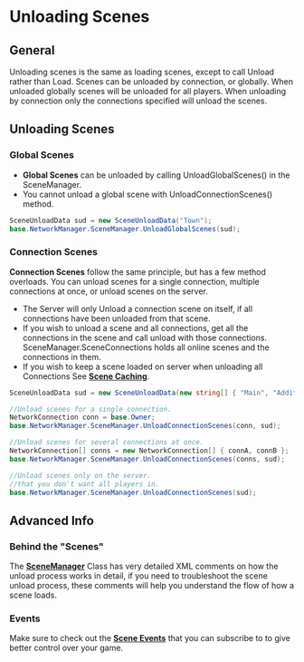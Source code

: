 # Unloading Scenes

## General

Unloading scenes is the same as loading scenes, except to call Unload rather than Load. Scenes can be unloaded by connection, or globally. When unloaded globally scenes will be unloaded for all players. When unloading by connection only the connections specified will unload the scenes.&#x20;

## Unloading Scenes

### Global Scenes

* **Global Scenes** can be unloaded by calling UnloadGlobalScenes() in the SceneManager.
* You cannot unload a global scene with UnloadConnectionScenes() method.

```csharp
SceneUnloadData sud = new SceneUnloadData("Town");
base.NetworkManager.SceneManager.UnloadGlobalScenes(sud);
```

### Connection Scenes

**Connection Scenes** follow the same principle, but has a few method overloads. You can unload scenes for a single connection, multiple connections at once, or unload scenes on the server.&#x20;

* The Server will only Unload a connection scene on itself, if all connections have been unloaded from that scene.&#x20;
* &#x20;If you wish to unload a scene and all connections, get all the connections in the scene and call unload with those connections. SceneManager.SceneConnections holds all online scenes and the connections in them.
* If you wish to keep a scene loaded on server when unloading all Connections See [**Scene Caching**](scene-caching.md).

```csharp
SceneUnloadData sud = new SceneUnloadData(new string[] { "Main", "Additive") });

//Unload scenes for a single connection.
NetworkConnection conn = base.Owner;
base.NetworkManager.SceneManager.UnloadConnectionScenes(conn, sud);

//Unload scenes for several connections at once.
NetworkConnection[] conns = new NetworkConnection[] { connA, connB };
base.NetworkManager.SceneManager.UnloadConnectionScenes(conns, sud);

//Unload scenes only on the server.
//that you don't want all players in.
base.NetworkManager.SceneManager.UnloadConnectionScenes(sud);
```

## Advanced Info

### Behind the "Scenes"

The [**SceneManager**](../components/managers/scenemanager.md) Class has very detailed XML comments on how the unload process works in detail, if you need to troubleshoot the scene unload process, these comments will help you understand the flow of how a scene loads.

### Events

Make sure to check out the [**Scene Events**](scene-events.md) that you can subscribe to to give better control over your game.&#x20;
